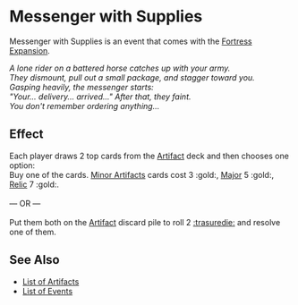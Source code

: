 # Messenger with Supplies

Messenger with Supplies is an event that comes with the [Fortress Expansion](../content.md).

*A lone rider on a battered horse catches up with your army.<br>They dismount, pull out a small package, and stagger toward you.<br>Gasping heavily, the messenger starts:<br>"Your... delivery... arrived..." After that, they faint.<br>You don't remember ordering anything...*


## Effect

Each player draws 2 top cards from the [Artifact](../artifacts.md) deck and then chooses one option: <br>Buy one of the cards. [Minor Artifacts](../artifacts/minor_artifacts.md) cards cost 3 :gold:, [Major](../artifacts/major_artifacts.md) 5 :gold:, [Relic](../artifacts/relic_artifacts.md) 7 :gold:.<br><br>— OR —<br><br>Put them both on the [Artifact](../artifacts.md) discard pile to roll 2 [:trasuredie:](../dice.md#resource-die) and resolve one of them.


## See Also

- [List of Artifacts](../artifacts.md)
- [List of Events](../events.md)

